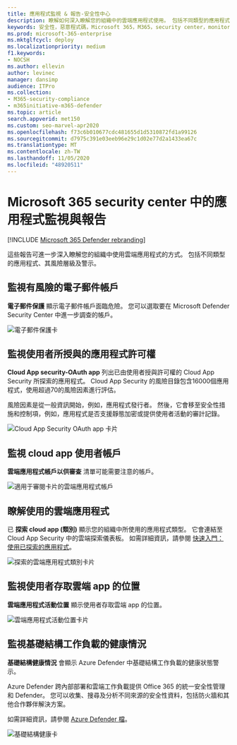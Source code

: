 ```yaml
---
title: 應用程式監視 & 報告-安全性中心
description: 瞭解如何深入瞭解您的組織中的雲端應用程式使用。 包括不同類型的應用程式、其風險層級及警示。
keywords: 安全性，惡意程式碼，Microsoft 365，M365，security center，monitor，report，應用程式
ms.prod: microsoft-365-enterprise
ms.mktglfcycl: deploy
ms.localizationpriority: medium
f1.keywords:
- NOCSH
ms.author: ellevin
author: levinec
manager: dansimp
audience: ITPro
ms.collection:
- M365-security-compliance
- m365initiative-m365-defender
ms.topic: article
search.appverid: met150
ms.custom: seo-marvel-apr2020
ms.openlocfilehash: f73c6b010677cdc481655d1d5310872fd1a99126
ms.sourcegitcommit: d7975c391e03eeb96e29c1d02e77d2a1433ea67c
ms.translationtype: MT
ms.contentlocale: zh-TW
ms.lasthandoff: 11/05/2020
ms.locfileid: "48920511"
---
```

# <a name="app-monitoring-and-reporting-in-the-microsoft-365-security-center"></a>Microsoft 365 security center 中的應用程式監視與報告

[!INCLUDE [Microsoft 365 Defender rebranding](../includes/microsoft-defender.md)]


這些報告可進一步深入瞭解您的組織中使用雲端應用程式的方式。 包括不同類型的應用程式、其風險層級及警示。

## <a name="monitor-email-accounts-at-risk"></a>監視有風險的電子郵件帳戶

**電子郵件保護** 顯示電子郵件帳戶面臨危險。 您可以選取要在 Microsoft Defender Security Center 中進一步調查的帳戶。

![電子郵件保護卡](../../media/email-protection.png)

## <a name="monitor-app-permissions-granted-by-users"></a>監視使用者所授與的應用程式許可權

**Cloud App security-OAuth app** 列出已由使用者授與許可權的 Cloud App Security 所探索的應用程式。 Cloud App Security 的風險目錄包含16000個應用程式，使用超過70的風險因素進行評估。

風險因素是從一般資訊開始，例如，應用程式發行者。 然後，它會移至安全性措施和控制項，例如，應用程式是否支援靜態加密或提供使用者活動的審計記錄。

![Cloud App Security OAuth app 卡片](../../media/cloud-app-security-oauth-apps.png)

## <a name="monitor-cloud-app-user-accounts"></a>監視 cloud app 使用者帳戶

**雲端應用程式帳戶以供審查** 清單可能需要注意的帳戶。

![適用于審閱卡片的雲端應用程式帳戶](../../media/cloud-app-accounts-for-review.png)

## <a name="understand-which-cloud-apps-are-used"></a>瞭解使用的雲端應用程式

已 **探索 cloud app (類別)** 顯示您的組織中所使用的應用程式類型。 它會連結至 Cloud App Security 中的雲端探索儀表板。 如需詳細資訊，請參閱 [快速入門：使用已探索的應用程式](https://docs.microsoft.com/cloud-app-security/discovered-apps)。  

![探索的雲端應用程式類別卡片](../../media/discovered-cloud-apps-categories.png)

## <a name="monitor-where-users-access-cloud-apps"></a>監視使用者存取雲端 app 的位置

**雲端應用程式活動位置** 顯示使用者存取雲端 app 的位置。

![雲端應用程式活動位置卡片](../../media/cloud-app-activity-locations.png)

## <a name="monitor-health-for-infrastructure-workloads"></a>監視基礎結構工作負載的健康情況

**基礎結構健康情況** 會顯示 Azure Defender 中基礎結構工作負載的健康狀態警示。

Azure Defender 跨內部部署和雲端工作負載提供 Office 365 的統一安全性管理和 Defender。 您可以收集、搜尋及分析不同來源的安全性資料，包括防火牆和其他合作夥伴解決方案。

如需詳細資訊，請參閱 [Azure Defender 檔](https://docs.microsoft.com/azure/security-center/)。

![基礎結構健康卡](../../media/infrastructure-health.png)
